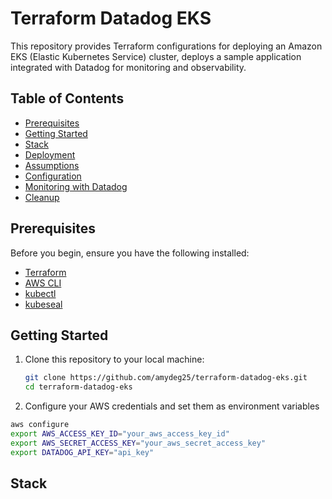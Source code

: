 # Terraform Datadog EKS

This repository provides Terraform configurations for deploying an Amazon EKS (Elastic Kubernetes Service) cluster, deploys a sample application integrated with Datadog for monitoring and observability.

## Table of Contents

- [Prerequisites](#prerequisites)
- [Getting Started](#getting-started)
- [Stack](stack)
- [Deployment](#deployment)
- [Assumptions](assumptions)
- [Configuration](#configuration)
- [Monitoring with Datadog](#monitoring-with-datadog)
- [Cleanup](#cleanup)


## Prerequisites

Before you begin, ensure you have the following installed:

- [Terraform](https://www.terraform.io/downloads.html) 
- [AWS CLI](https://aws.amazon.com/cli/)
- [kubectl](https://kubernetes.io/docs/tasks/tools/install-kubectl/) 
- [kubeseal](https://docs.coreweave.com/coreweave-kubernetes/sealed-secrets)

## Getting Started

1. Clone this repository to your local machine:

   ```bash
   git clone https://github.com/amydeg25/terraform-datadog-eks.git
   cd terraform-datadog-eks
   ```
   
2. Configure your AWS credentials and set them as environment variables

  ```bash
  aws configure
  export AWS_ACCESS_KEY_ID="your_aws_access_key_id"
  export AWS_SECRET_ACCESS_KEY="your_aws_secret_access_key"
  export DATADOG_API_KEY="api_key"
  ```

## Stack




